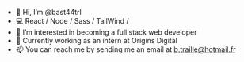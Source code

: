 - 👋 Hi, I’m @bast44trl
- 💻 React / Node / Sass / TailWind / 
- 👀 I’m interested in becoming a full stack web developer
- 🌱 Currently working as an intern at Origins Digital
- 📫 You can reach me by sending me an email at b.traille@hotmail.fr

<!---
bast44trl/bast44trl is a ✨ special ✨ repository because its `README.md` (this file) appears on your GitHub profile.
You can click the Preview link to take a look at your changes.
--->
